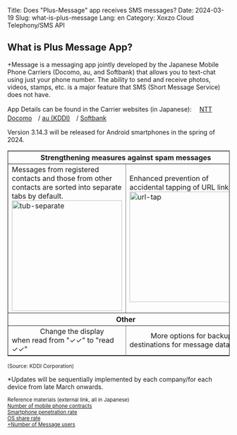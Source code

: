 Title: Does "Plus-Message" app receives SMS messages?
Date: 2024-03-19
Slug: what-is-plus-message
Lang: en
Category: Xoxzo Cloud Telephony/SMS API

## What is Plus Message App?

+Message is a messaging app jointly developed by the Japanese Mobile Phone Carriers (Docomo, au, and Softbank) that allows you to text-chat using just your phone number. The ability to send and receive photos, videos, stamps, etc. is a major feature that SMS (Short Message Service) does not have.

App Details can be found in the Carrier websites (in Japanese):　
[NTT Docomo](https://www.docomo.ne.jp/service/plus_message/about/)　/  [  au (KDDI)](https://www.au.com/mobile/service/plus-message/)　/  [  Softbank](https://www.softbank.jp/mobile/service/plus-message/)

Version 3.14.3 will be released for Android smartphones in the spring of 2024.<br>

<table border="1" cellpadding="8">
   <tr>
     <th colspan="2">Strengthening measures against spam messages</th>
   </tr>
   <tr>
     <td width="50%">
       Messages from registered contacts and those from other contacts are sorted into separate tabs by default.
           <img src="/images/tub-separate.png" alt="tub-separate" width="250px">
     </td>
     <td>
Enhanced prevention of accidental tapping of URL links
 <img src="/images/url-tap.png" alt="url-tap" width="250px">
     </td>
   </tr>
   <tr>
     <th colspan="2">Other</th>
   </tr>
   <tr>
     <td width="50%">
　　　　Change the display when read from "✓✓" to "read ✓✓"
     </td>
     <td>
　　　More options for backup destinations for message data
     </td>
   </tr>
</table>
<small>(Source: KDDI Corporation)</small>

*Updates will be sequentially implemented by each company/for each device from late March onwards.


<small>Reference materials (external link, all in Japanese)<br>
[Number of mobile phone contracts](https://www.tca.or.jp/database/index.html)</br>
[Smartphone penetration rate](https://www.soumu.go.jp/johotsusintokei/whitepaper/ja/r04/html/nd238110.html)</br>
[OS share rate](https://mmdlabo.jp/investigation/detail_2288.html)</br>
[+Number of Message users](https://www.docomo.ne.jp/binary/pdf/info/news_release/topics_240206_00.pdf)
</small>


 
